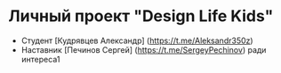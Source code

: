 # Личный проект "Design Life Kids"

* Студент [Кудрявцев Александр] (https://t.me/Aleksandr350z)
* Наставник [Печинов Сергей] (https://t.me/SergeyPechinov)
ради интереса1